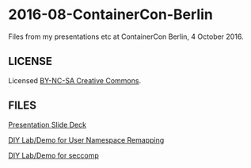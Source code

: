 # 2016-08-ContainerCon-Berlin
Files from my presentations etc at ContainerCon Berlin, 4 October 2016.

LICENSE
-------------

Licensed [BY-NC-SA Creative Commons](http://creativecommons.org/licenses/by-nc-sa/4.0/).

FILES
-------------

[Presentation Slide Deck](2016-10_Berlin_pvn_UserNamespaces_ContainerCon.pdf)

[DIY Lab/Demo for User Namespace Remapping](2016-10-04_pvn_userns_remap_lab_containercon.md)

[DIY Lab/Demo for seccomp](https://github.com/riyazdf/dockercon-workshop/tree/master/seccomp)
